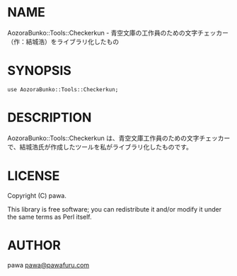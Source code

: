 # NAME

AozoraBunko::Tools::Checkerkun - 青空文庫の工作員のための文字チェッカー（作：結城浩）をライブラリ化したもの

# SYNOPSIS

    use AozoraBunko::Tools::Checkerkun;

# DESCRIPTION

AozoraBunko::Tools::Checkerkun は、青空文庫工作員のための文字チェッカーで、結城浩氏が作成したツールを私がライブラリ化したものです。

# LICENSE

Copyright (C) pawa.

This library is free software; you can redistribute it and/or modify
it under the same terms as Perl itself.

# AUTHOR

pawa <pawa@pawafuru.com>
